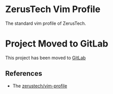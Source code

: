 # ZerusTech Vim Profile
The standard vim profile of ZerusTech.

# Project Moved to GitLab
This project has been moved to [GitLab][1]

References
----------
* The [zerustech/vim-profile][1]

[1]: https://gitlab.com/zerustech/vim-profile
